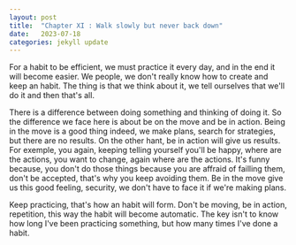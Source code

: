 ```yaml
---
layout: post
title:  "Chapter XI : Walk slowly but never back down"
date:   2023-07-18
categories: jekyll update
---
```

For a habit to be efficient, we must practice it every day, and in the end it will become easier. We people, we don't really know how to create and keep an habit. The thing is that we think about it, we tell ourselves that we'll do it and then that's all.

There is a difference between doing something and thinking of doing it. So the difference we face here is about be on the move and be in action. Being in the move is a good thing indeed, we make plans, search for strategies, but there are no results. On the other hant, be in action will give us results. For exemple, you again, keeping telling yourself you'll be happy, where are the actions, you want to change, again where are the actions. It's funny because, you don't do those things because you are affraid of failling them, don't be accepted, that's why you keep avoiding them. Be in the move give us this good feeling, security, we don't have to face it if we're making plans.

Keep practicing, that's how an habit will form. Don't be moving, be in action, repetition, this way the habit will become automatic. The key isn't to know how long I've been practicing something, but how many times I've done a habit.

